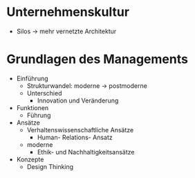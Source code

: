 # Unternehmenskultur 
- Silos -> mehr vernetzte Architektur 


# Grundlagen des Managements 
- Einführung 
	- Strukturwandel: moderne -> postmoderne 
	- Unterschied 
		- Innovation und Veränderung 
- Funktionen 
	- Führung 
- Ansätze 
	- Verhaltenswissenschaftliche Ansätze 
		- Human- Relations- Ansatz 
	- moderne 
		- Ethik- und Nachhaltigkeitsansätze 
- Konzepte 
	- Design Thinking 

